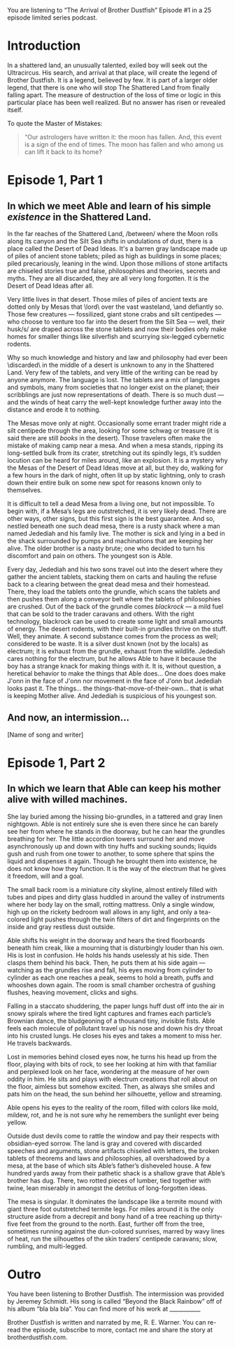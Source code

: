 You are listening to “The Arrival of Brother Dustfish” Episode #1 in a 25 episode limited series podcast.

# Introduction

In a shattered land, an unusually talented, exiled boy will seek out the Ultracircus. His search, and arrival at that place, will create the legend of Brother Dustfish. It is a legend, believed by few. It is part of a larger older legend, that there is one who will stop The Shattered Land from finally falling apart. The measure of destruction of the loss of time or logic in this particular place has been well realized. But no answer has risen or revealed itself.

To quote the Master of Mistakes:
> “Our astrologers have written it: the moon has fallen. And, this event is a sign of the end of times. The moon has fallen and who among us can lift it back to its home?

# Episode 1, Part 1

## In which we meet Able and learn of his simple _existence_ in the Shattered Land.

In the far reaches of the Shattered Land, /between/ where the Moon rolls along its canyon and the Silt Sea shifts in undulations of dust, there is a place called the Desert of Dead Ideas. It's a barren gray landscape made up of piles of ancient stone tablets; piled as high as buildings in some places; piled precariously, leaning in the wind. Upon those millions of stone  artifacts are chiseled stories true and false, philosophies and theories, secrets and myths. They are all discarded, they are all very long forgotten. It is the Desert of Dead Ideas after all.

Very little lives in that desert. Those miles of piles of ancient texts are dotted only by Mesas that \lord\ over the vast wasteland, \and defiantly so\. Those few creatures — fossilized, giant stone crabs and silt centipedes — who choose to venture too far into the desert from the Silt Sea — well, their husk/s/ are draped across the stone tablets and now their bodies only make homes for smaller things like silverfish and scurrying six-legged cybernetic rodents.

Why so much knowledge and history and law and philosophy had ever been \discarded\ in the middle of a desert is unknown to any in the Shattered Land. Very few of the tablets, and very little of the writing can be read by anyone anymore. The language is lost. The tablets are a mix of languages and symbols, many from societies that no longer exist on the planet; their scribblings are just now representations of death. There is so much dust — and the winds of heat carry the well-kept knowledge further away into the distance and erode it to nothing.

The Mesas move only at night. Occasionally some errant trader might ride a silt centipede through the area, looking for some schwag or treasure (it is said there are still _books_ in the desert). Those travelers often make the mistake of making camp near a mesa. And when a mesa stands, ripping its long-settled bulk from its crater, stretching out its spindly legs, it’s sudden locution can be heard for miles around, like an explosion. It is a mystery why the Mesas of the Desert of Dead Ideas move at all, but they do, walking for a few hours in the dark of night, often lit up by static lightning, only to crash down their entire bulk on some new spot for reasons known only to themselves.

It is difficult to tell a dead Mesa from a living one, but not impossible. To begin with, if a Mesa’s legs are outstretched, it is very likely dead. There are other ways, other signs, but this first sign is the best guarantee. And so, nestled beneath one such dead mesa, there is a rusty shack where a man named Jedediah and his family live. The mother is sick and lying in a bed in the shack surrounded by pumps and machinations that are keeping her alive. The older brother is a nasty brute; one who decided to turn his discomfort and pain on others. The youngest son is Able.

Every day, Jedediah and his two sons travel out into the desert where they gather the ancient tablets, stacking them on carts and hauling the refuse back to a clearing between the great dead mesa and their homestead. There, they load the tablets onto the grundle, which scans the tablets and then pushes them along a conveyor belt where the tablets of philosophies are crushed. Out of the back of the grundle comes *blackrock* — a mild fuel that can be sold to the trader caravans and others. With the right technology, blackrock can be used to create some light and small amounts of energy. The desert rodents, with their built-in grundles thrive on the stuff. Well, they animate.  A second substance comes from the process as well; considered to be waste. It is a silver dust known (not by the locals) as electrum; it is exhaust from the grundle, exhaust from the wildlife. Jedediah cares nothing for the electrum, but he allows Able to have it because the boy has a strange knack for making things with it. It is, without question, a heretical behavior to make the things that Able does… One does does make J'onn in the face of J'onn nor movement in the face of J'onn but Jedediah looks past it. The things… the things-that-move-of-their-own… that is what is keeping Mother alive. And Jedediah is suspicious of his youngest son.

## And now, an intermission…

[Name of song and writer]

# Episode 1, Part 2

## In which we learn that Able can keep his mother alive with willed machines.

She lay buried among the hissing bio-grundles, in a tattered and gray linen nightgown. Able is not entirely sure she is even there since he can barely see her from where he stands in the doorway, but he can hear the grundles breathing for her. The little accordion towers surround her and move asynchronously up and down with tiny huffs and sucking sounds; liquids gush and rush from one tower to another, to some sphere that spins the liquid and dispenses it again. Though he brought them into existence, he does not know how they function. It is the way of the electrum that he gives it freedom, will and a goal.

The small back room is a miniature city skyline, almost entirely filled with tubes and pipes and dirty glass huddled in around the valley of instruments where her body lay on the small, rotting mattress. Only a single window, high up on the rickety bedroom wall allows in any light, and only a tea-colored light pushes through the twin filters of dirt and fingerprints on the inside and gray restless dust outside.

Able shifts his weight in the doorway and hears the tired floorboards beneath him creak, like a mourning that is disturbingly louder than his own. His is lost in confusion. He holds his hands uselessly at his side. Then clasps them behind his back. Then, he puts them at his side again — watching as the grundles rise and fall, his eyes moving from cylinder to cylinder as each one reaches a peak, seems to hold a breath, puffs and whooshes down again. The room is small chamber orchestra of gushing flushes, heaving movement, clicks and sighs.

Falling in a staccato shuddering, the paper lungs huff dust off into the air in snowy spirals where the tired light captures and frames each particle’s Brownian dance, the bludgeoning of a thousand tiny, invisible fists. Able feels each molecule of pollutant travel up his nose and down his dry throat into his crusted lungs. He closes his eyes and takes a moment to miss her. He travels backwards.

Lost in memories behind closed eyes now, he turns his head up from the floor, playing with bits of rock, to see her looking at him with that familiar and perplexed look on her face, wondering at the measure of her own oddity in him. He sits and plays with electrum creations that roll about on the floor, aimless but somehow excited. Then, as always she smiles and pats him on the head, the sun behind her silhouette, yellow and streaming.

Able opens his eyes to the reality of the room, filled with colors like mold, mildew, rot, and he is not sure why he remembers the sunlight ever being yellow.

Outside dust devils come to rattle the window and pay their respects with obsidian-eyed sorrow. The land is gray and covered with discarded speeches and arguments, stone artifacts chiseled with letters, the broken tablets of theorems and laws and philosophies, all overshadowed by a mesa, at the base of which sits Able’s father’s disheveled house. A few hundred yards away from their pathetic shack is a shallow grave that Able’s brother has dug. There, two rotted pieces of lumber, tied together with twine, lean miserably in amongst the detritus of long-forgotten ideas.

The mesa is singular. It dominates the landscape like a termite mound with giant three foot outstretched termite legs. For miles around it is the only structure aside from a decrepit and bony hand of a tree reaching up thirty-five feet from the ground to the north. East, further off from the tree, sometimes running against the dun-colored sunrises, marred by wavy lines of heat, run the silhouettes of the skin traders’ centipede caravans; slow, rumbling, and multi-legged.

# Outro

You have been listening to Brother Dustfish. The intermission was provided by Jeremey Schmidt. His song is called “Beyond the Black Rainbow” off of his album “bla bla bla”. You can find more   of his work at ___________

Brother Dustfish is written and narrated by me, R. E. Warner. You can re-read the episode, subscribe to more, contact me and share the story at brotherdustfish.com.